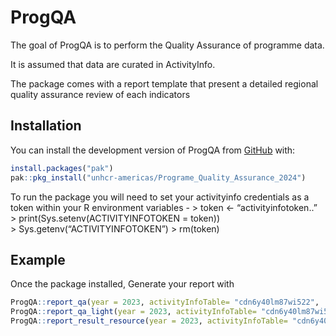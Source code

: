 
<!-- README.md is generated from README.Rmd. Please edit that file -->

# ProgQA

<!-- badges: start -->
<!-- badges: end -->

The goal of ProgQA is to perform the Quality Assurance of programme
data.

It is assumed that data are curated in ActivityInfo.

The package comes with a report template that present a detailed
regional quality assurance review of each indicators

## Installation

You can install the development version of ProgQA from
[GitHub](https://github.com/) with:

``` r
install.packages("pak")
pak::pkg_install("unhcr-americas/Programe_Quality_Assurance_2024")
```

To run the package you will need to set your activityinfo credentials as
a token within your R environment variables - \> token \<-
“activityinfotoken..” \> print(Sys.setenv(ACTIVITYINFOTOKEN = token))  
\> Sys.getenv(“ACTIVITYINFOTOKEN”) \> rm(token)

## Example

Once the package installed, Generate your report with

``` r
ProgQA::report_qa(year = 2023, activityInfoTable= "cdn6y40lm87wi522",   folder = "dev/report")
ProgQA::report_qa_light(year = 2023, activityInfoTable= "cdn6y40lm87wi522",   folder = "dev/report")
ProgQA::report_result_resource(year = 2023, activityInfoTable= "cdn6y40lm87wi522",   folder = "dev/report")
```
